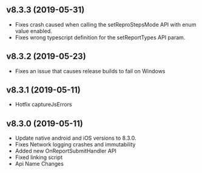## v8.3.3 (2019-05-31)

* Fixes crash caused when calling the setReproStepsMode API with enum value enabled.
* Fixes wrong typescript definition for the setReportTypes API param.

## v8.3.2 (2019-05-23)

* Fixes an issue that causes release builds to fail on Windows

## v8.3.1 (2019-05-11)

* Hotfix captureJsErrors

 
## v8.3.0 (2019-05-11)

* Update native android and iOS versions to 8.3.0.
* Fixes Network logging crashes and immutability
* Added new OnReportSubmitHandler API
* Fixed linking script
* Api Name Changes
